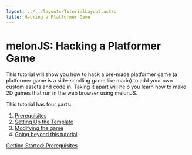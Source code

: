 ```yaml
---
layout: ../../layouts/TutorialLayout.astro
title: Hacking a Platformer Game
---
```


# melonJS: Hacking a Platformer Game

This tutorial will show you how to hack a pre-made platformer game (a platformer game is a side-scrolling game like mario) to add your own custom assets and code in. Taking it apart will help you learn how to make 2D games that run in the web browser using melonJS.

This tutorial has four parts:

1. [Prerequisites](/tutorial/part-1-prerequisites)
2. [Setting Up the Template](/tutorial/part-2-setting-up)
3. [Modifying the game](/tutorial/part-3-modifying-the-game)
4. [Going beyond this tutorial](/tutorial/part-4-going-beyond)

<a href="/tutorial/part-1-prerequisites" class="next">Getting Started: Prerequisites</a>

